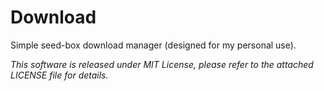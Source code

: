 Download
=======================

Simple seed-box download manager (designed for my personal use).

*This software is released under MIT License, please refer to the attached LICENSE file for details.*